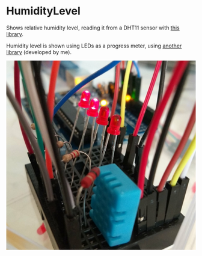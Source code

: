 # HumidityLevel

Shows relative humidity level, reading it from a DHT11 sensor with [this library](https://github.com/adafruit/DHT-sensor-library).

Humidity level is shown using LEDs as a progress meter, using [another library](https://github.com/randrade23/LEDProgress) (developed by me).

![circuit](circuit.jpg)

